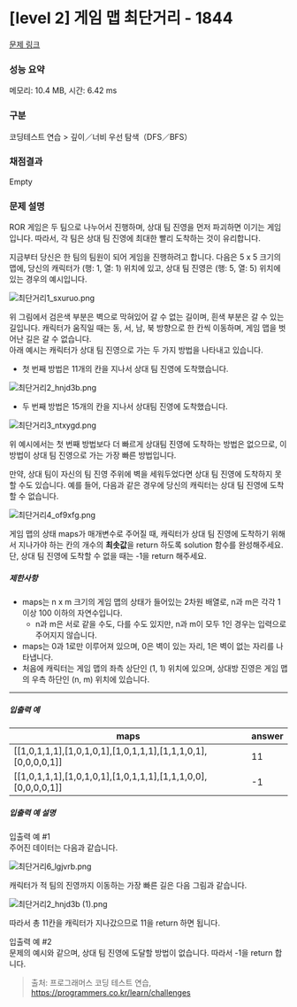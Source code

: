 # [level 2] 게임 맵 최단거리 - 1844 

[문제 링크](https://school.programmers.co.kr/learn/courses/30/lessons/1844) 

### 성능 요약

메모리: 10.4 MB, 시간: 6.42 ms

### 구분

코딩테스트 연습 > 깊이／너비 우선 탐색（DFS／BFS）

### 채점결과

Empty

### 문제 설명

<p>ROR 게임은 두 팀으로 나누어서 진행하며, 상대 팀 진영을 먼저 파괴하면 이기는 게임입니다. 따라서, 각 팀은 상대 팀 진영에 최대한 빨리 도착하는 것이 유리합니다. </p>

<p>지금부터 당신은 한 팀의 팀원이 되어 게임을 진행하려고 합니다. 다음은 5 x 5 크기의 맵에, 당신의 캐릭터가 (행: 1, 열: 1) 위치에 있고, 상대 팀 진영은 (행: 5, 열: 5) 위치에 있는 경우의 예시입니다.</p>

<p><img src="https://grepp-programmers.s3.ap-northeast-2.amazonaws.com/files/production/dc3a1b49-13d3-4047-b6f8-6cc40b2702a7/%E1%84%8E%E1%85%AC%E1%84%83%E1%85%A1%E1%86%AB%E1%84%80%E1%85%A5%E1%84%85%E1%85%B51_sxuruo.png" title="" alt="최단거리1_sxuruo.png"></p>

<p>위 그림에서 검은색 부분은 벽으로 막혀있어 갈 수 없는 길이며, 흰색 부분은 갈 수 있는 길입니다. 캐릭터가 움직일 때는 동, 서, 남, 북 방향으로 한 칸씩 이동하며, 게임 맵을 벗어난 길은 갈 수 없습니다.<br>
아래 예시는 캐릭터가 상대 팀 진영으로 가는 두 가지 방법을 나타내고 있습니다.</p>

<ul>
<li>첫 번째 방법은 11개의 칸을 지나서 상대 팀 진영에 도착했습니다.</li>
</ul>

<p><img src="https://grepp-programmers.s3.ap-northeast-2.amazonaws.com/files/production/9d909e5a-ca95-4088-9df9-d84cb804b2b0/%E1%84%8E%E1%85%AC%E1%84%83%E1%85%A1%E1%86%AB%E1%84%80%E1%85%A5%E1%84%85%E1%85%B52_hnjd3b.png" title="" alt="최단거리2_hnjd3b.png"></p>

<ul>
<li>두 번째 방법은 15개의 칸을 지나서 상대팀 진영에 도착했습니다.</li>
</ul>

<p><img src="https://grepp-programmers.s3.ap-northeast-2.amazonaws.com/files/production/4b7cd629-a3c2-4e02-b748-a707211131de/%E1%84%8E%E1%85%AC%E1%84%83%E1%85%A1%E1%86%AB%E1%84%80%E1%85%A5%E1%84%85%E1%85%B53_ntxygd.png" title="" alt="최단거리3_ntxygd.png"></p>

<p>위 예시에서는 첫 번째 방법보다 더 빠르게 상대팀 진영에 도착하는 방법은 없으므로, 이 방법이 상대 팀 진영으로 가는 가장 빠른 방법입니다.</p>

<p>만약, 상대 팀이 자신의 팀 진영 주위에 벽을 세워두었다면 상대 팀 진영에 도착하지 못할 수도 있습니다. 예를 들어, 다음과 같은 경우에 당신의 캐릭터는 상대 팀 진영에 도착할 수 없습니다.</p>

<p><img src="https://grepp-programmers.s3.ap-northeast-2.amazonaws.com/files/production/d963b4bd-12e5-45da-9ca7-549e453d58a9/%E1%84%8E%E1%85%AC%E1%84%83%E1%85%A1%E1%86%AB%E1%84%80%E1%85%A5%E1%84%85%E1%85%B54_of9xfg.png" title="" alt="최단거리4_of9xfg.png"></p>

<p>게임 맵의 상태 maps가 매개변수로 주어질 때, 캐릭터가 상대 팀 진영에 도착하기 위해서 지나가야 하는 칸의 개수의 <strong>최솟값</strong>을 return 하도록 solution 함수를 완성해주세요. 단, 상대 팀 진영에 도착할 수 없을 때는 -1을 return 해주세요.</p>

<h5>제한사항</h5>

<ul>
<li>maps는 n x m 크기의 게임 맵의 상태가 들어있는 2차원 배열로, n과 m은 각각 1 이상 100 이하의 자연수입니다.

<ul>
<li>n과 m은 서로 같을 수도, 다를 수도 있지만, n과 m이 모두 1인 경우는 입력으로 주어지지 않습니다.</li>
</ul></li>
<li>maps는 0과 1로만 이루어져 있으며, 0은 벽이 있는 자리, 1은 벽이 없는 자리를 나타냅니다.</li>
<li>처음에 캐릭터는 게임 맵의 좌측 상단인 (1, 1) 위치에 있으며, 상대방 진영은 게임 맵의 우측 하단인 (n, m) 위치에 있습니다.</li>
</ul>

<hr>

<h5>입출력 예</h5>
<table class="table">
        <thead><tr>
<th>maps</th>
<th>answer</th>
</tr>
</thead>
        <tbody><tr>
<td>[[1,0,1,1,1],[1,0,1,0,1],[1,0,1,1,1],[1,1,1,0,1],[0,0,0,0,1]]</td>
<td>11</td>
</tr>
<tr>
<td>[[1,0,1,1,1],[1,0,1,0,1],[1,0,1,1,1],[1,1,1,0,0],[0,0,0,0,1]]</td>
<td>-1</td>
</tr>
</tbody>
      </table>
<h5>입출력 예 설명</h5>

<p>입출력 예 #1<br>
주어진 데이터는 다음과 같습니다.</p>

<p><img src="https://grepp-programmers.s3.ap-northeast-2.amazonaws.com/files/production/6db71f7f-58d3-4623-9fab-7cd99fa863a5/%E1%84%8E%E1%85%AC%E1%84%83%E1%85%A1%E1%86%AB%E1%84%80%E1%85%A5%E1%84%85%E1%85%B56_lgjvrb.png" title="" alt="최단거리6_lgjvrb.png"></p>

<p>캐릭터가 적 팀의 진영까지 이동하는 가장 빠른 길은 다음 그림과 같습니다.</p>

<p><img src="https://grepp-programmers.s3.ap-northeast-2.amazonaws.com/files/production/d223d017-b3e2-4772-9045-a565133d45ff/%E1%84%8E%E1%85%AC%E1%84%83%E1%85%A1%E1%86%AB%E1%84%80%E1%85%A5%E1%84%85%E1%85%B52_hnjd3b%20%281%29.png" title="" alt="최단거리2_hnjd3b (1).png"></p>

<p>따라서 총 11칸을 캐릭터가 지나갔으므로 11을 return 하면 됩니다.</p>

<p>입출력 예 #2<br>
문제의 예시와 같으며, 상대 팀 진영에 도달할 방법이 없습니다. 따라서 -1을 return 합니다.</p>


> 출처: 프로그래머스 코딩 테스트 연습, https://programmers.co.kr/learn/challenges